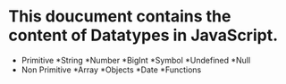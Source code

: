 # This doucument contains the content of Datatypes in JavaScript.
* Primitive
         *String
         *Number
         *BigInt
         *Symbol
         *Undefined
         *Null 
* Non Primitive
         *Array
         *Objects
         *Date
         *Functions
